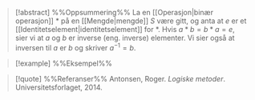 
> [!abstract] %%Oppsummering%%
> La en [[Operasjon|binær operasjon]] $*$ på en [[Mengde|mengde]] $S$ være gitt, og anta at $e$ er et [[Identitetselement|identitetselement]] for $*$. Hvis $a*b=b*a=e$, sier vi at $a$ og $b$ er inverse (eng. inverse) elementer. Vi sier også at inversen til $a$ er $b$ og skriver $a^{-1}=b$.

> [!example] %%Eksempel%%
> 

> [!quote] %%Referanser%%
>Antonsen, Roger. *Logiske metoder*. Universitetsforlaget, 2014.


